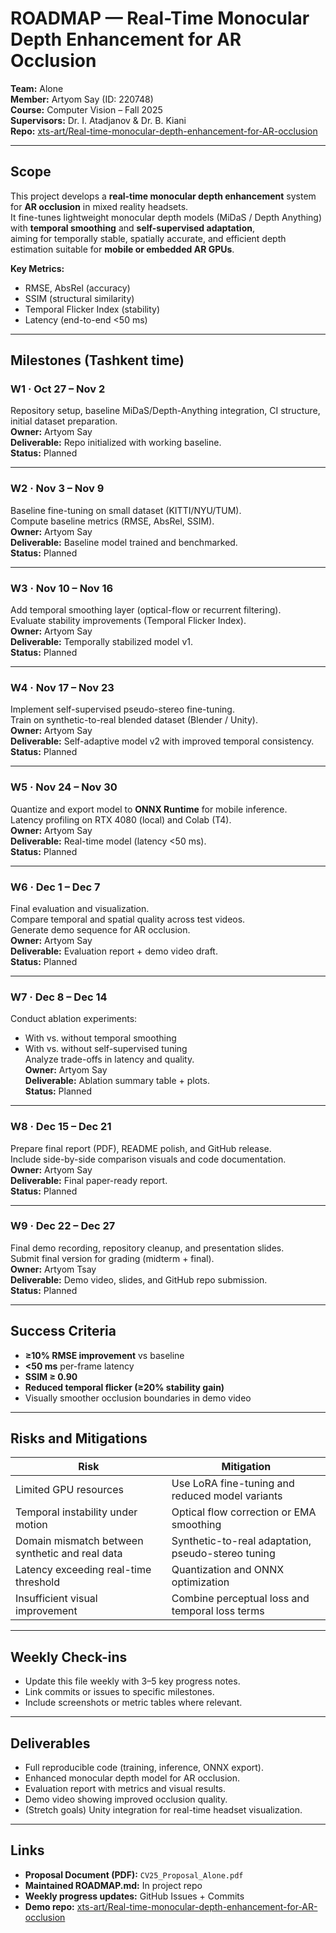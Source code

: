 # ROADMAP — Real-Time Monocular Depth Enhancement for AR Occlusion
**Team:** Alone  
**Member:** Artyom Say (ID: 220748)  
**Course:** Computer Vision – Fall 2025  
**Supervisors:** Dr. I. Atadjanov & Dr. B. Kiani  
**Repo:** [xts-art/Real-time-monocular-depth-enhancement-for-AR-occlusion](https://github.com/xts-art/Real-time-monocular-depth-enhancement-for-AR-occlusion)

---

## Scope
This project develops a **real-time monocular depth enhancement** system for **AR occlusion** in mixed reality headsets.  
It fine-tunes lightweight monocular depth models (MiDaS / Depth Anything) with **temporal smoothing** and **self-supervised adaptation**,  
aiming for temporally stable, spatially accurate, and efficient depth estimation suitable for **mobile or embedded AR GPUs**.

**Key Metrics:**  
- RMSE, AbsRel (accuracy)  
- SSIM (structural similarity)  
- Temporal Flicker Index (stability)  
- Latency (end-to-end <50 ms)  

---

## Milestones (Tashkent time)

### **W1 · Oct 27 – Nov 2**
Repository setup, baseline MiDaS/Depth-Anything integration, CI structure, initial dataset preparation.  
**Owner:** Artyom Say  
**Deliverable:** Repo initialized with working baseline.  
**Status:** Planned

---

### **W2 · Nov 3 – Nov 9**
Baseline fine-tuning on small dataset (KITTI/NYU/TUM).  
Compute baseline metrics (RMSE, AbsRel, SSIM).  
**Owner:** Artyom Say  
**Deliverable:** Baseline model trained and benchmarked.  
**Status:** Planned

---

### **W3 · Nov 10 – Nov 16**
Add temporal smoothing layer (optical-flow or recurrent filtering).  
Evaluate stability improvements (Temporal Flicker Index).  
**Owner:** Artyom Say  
**Deliverable:** Temporally stabilized model v1.  
**Status:** Planned

---

### **W4 · Nov 17 – Nov 23**
Implement self-supervised pseudo-stereo fine-tuning.  
Train on synthetic-to-real blended dataset (Blender / Unity).  
**Owner:** Artyom Say  
**Deliverable:** Self-adaptive model v2 with improved temporal consistency.  
**Status:** Planned

---

### **W5 · Nov 24 – Nov 30**
Quantize and export model to **ONNX Runtime** for mobile inference.  
Latency profiling on RTX 4080 (local) and Colab (T4).  
**Owner:** Artyom Say  
**Deliverable:** Real-time model (latency <50 ms).  
**Status:** Planned

---

### **W6 · Dec 1 – Dec 7**
Final evaluation and visualization.  
Compare temporal and spatial quality across test videos.  
Generate demo sequence for AR occlusion.  
**Owner:** Artyom Say  
**Deliverable:** Evaluation report + demo video draft.  
**Status:** Planned

---

### **W7 · Dec 8 – Dec 14**
Conduct ablation experiments:  
- With vs. without temporal smoothing  
- With vs. without self-supervised tuning  
Analyze trade-offs in latency and quality.  
**Owner:** Artyom Say  
**Deliverable:** Ablation summary table + plots.  
**Status:** Planned

---

### **W8 · Dec 15 – Dec 21**
Prepare final report (PDF), README polish, and GitHub release.  
Include side-by-side comparison visuals and code documentation.  
**Owner:** Artyom Say  
**Deliverable:** Final paper-ready report.  
**Status:** Planned

---

### **W9 · Dec 22 – Dec 27**
Final demo recording, repository cleanup, and presentation slides.  
Submit final version for grading (midterm + final).  
**Owner:** Artyom Tsay  
**Deliverable:** Demo video, slides, and GitHub repo submission.  
**Status:** Planned

---

## Success Criteria
- **≥10% RMSE improvement** vs baseline  
- **<50 ms** per-frame latency  
- **SSIM ≥ 0.90**  
- **Reduced temporal flicker (≥20% stability gain)**  
- Visually smoother occlusion boundaries in demo video  

---

## Risks and Mitigations

| Risk | Mitigation |
|------|-------------|
| Limited GPU resources | Use LoRA fine-tuning and reduced model variants |
| Temporal instability under motion | Optical flow correction or EMA smoothing |
| Domain mismatch between synthetic and real data | Synthetic-to-real adaptation, pseudo-stereo tuning |
| Latency exceeding real-time threshold | Quantization and ONNX optimization |
| Insufficient visual improvement | Combine perceptual loss and temporal loss terms |

---

## Weekly Check-ins
- Update this file weekly with 3–5 key progress notes.  
- Link commits or issues to specific milestones.  
- Include screenshots or metric tables where relevant.  

---

## Deliverables
- Full reproducible code (training, inference, ONNX export).  
- Enhanced monocular depth model for AR occlusion.  
- Evaluation report with metrics and visual results.  
- Demo video showing improved occlusion quality.  
- (Stretch goals) Unity integration for real-time headset visualization.

---

## Links
- **Proposal Document (PDF):** `CV25_Proposal_Alone.pdf`  
- **Maintained ROADMAP.md:** In project repo  
- **Weekly progress updates:** GitHub Issues + Commits  
- **Demo repo:** [xts-art/Real-time-monocular-depth-enhancement-for-AR-occlusion](https://github.com/xts-art/Real-time-monocular-depth-enhancement-for-AR-occlusion)
